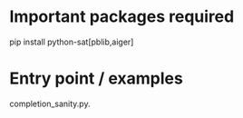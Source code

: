 
# Important packages required

pip install python-sat\[pblib,aiger\]

# Entry point / examples

completion_sanity.py.

